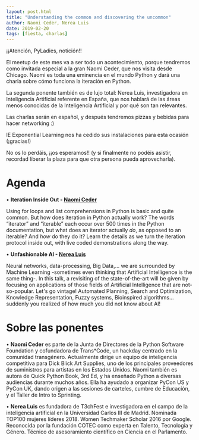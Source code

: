 ```yaml
---
layout: post.html
title: "Understanding the common and discovering the uncommon"
author: Naomi Ceder, Nerea Luis
date: 2019-02-20
tags: [fiesta, charlas]
---
```


¡¡Atención, PyLadies, notición!!

El meetup de este mes va a ser todo un acontecimiento, porque tendremos como invitada especial a la gran Naomi Ceder, que nos visita desde Chicago. Naomi es toda una eminencia en el mundo Python y dará una charla sobre cómo funciona la iteración en Python.

La segunda ponente también es de lujo total: Nerea Luis, investigadora en Inteligencia Artificial referente en España, que nos hablará de las áreas menos conocidas de la Inteligencia Artificial y por qué son tan relevantes.

Las charlas serán en español, y después tendremos pizzas y bebidas para hacer networking :)

IE Exponential Learning nos ha cedido sus instalaciones para esta ocasión (¡gracias!)

No os lo perdáis, ¡¡os esperamos!! (y si finalmente no podéis asistir, recordad liberar la plaza para que otra persona pueda aprovecharla).

# Agenda

• **Iteration Inside Out - [Naomi Ceder](https://twitter.com/naomiceder)**

Using for loops and list comprehensions in Python is basic and quite common. But how does iteration in Python actually work? The words “iterator” and “iterable” each occur over 500 times in the Python documentation, but what does an iterator actually *do*, as opposed to an iterable? And *how* do they do it? Learn the details as we turn the iteration protocol inside out, with live coded demonstrations along the way.

• **Unfashionable AI - [Nerea Luis](https://twitter.com/sailormerqury)**

Neural networks, data-processing, Big Data,... we are surrounded by Machine Learning -sometimes even thinking that Artificial Intelligence is the same thing-. In this talk, a revisiting of the state-of-the-art will be given by focusing on applications of those fields of Artificial Intelligence that are not-so-popular. Let's go vintage! Automated Planning, Search and Optimization, Knowledge Representation, Fuzzy systems, Bioinspired algorithms... suddenly you realized of how much you did not know about AI!

# Sobre las ponentes

• **Naomi Ceder** es parte de la Junta de Directores de la Python Software Foundation y cofundadora de Trans\*Code, un hackday centrado en la comunidad transgénero. Actualmente dirige un equipo de inteligencia competitiva para Dick Blick Art Supplies, uno de los principales proveedores de suministros para artistas en los Estados Unidos.
Naomi también es autora de Quick Python Book, 3rd Ed, y ha enseñado Python a diversas audiencias durante muchos años. Ella ha ayudado a organizar PyCon US y PyCon UK, dando origen a las sesiones de carteles, cumbre de Educación, y el Taller de Intro to Sprinting.

• **Nerea Luis** es fundadora de T3chFest e investigadora en el campo de la inteligencia artificial en la Universidad Carlos III de Madrid. Nominada TOP100 mujeres líderes 2018. Women Techmaker Scholar 2016 por Google. Reconocida por la fundación COTEC como experta en Talento, Tecnología y Género. Técnico de asesoramiento científico en Ciencia en el Parlamento.